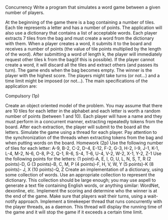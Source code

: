 Concurrency
Write a program that simulates a word game between a given number of players.

At the beginning of the game there is a bag containing a number of tiles. Each tile represents a letter and has a number of points. The application will also use a dictionary that contains a list of acceptable words. Each player extracts 7 tiles from the bag and must create a word from the dictionary with them. When a player creates a word, it submits it to the board and receives a number of points (the value of tile points multiplied by the length of the word). After submitting a word of length k, the player will immediately request other tiles k from the bag(if this is possible). If the player cannot create a word, it will discard all the tiles and extract others (and passes its turn). The game ends when the bag becomes empty. The winner is the player with the highest score.
The players might take turns (or not...) and a time limit might be imposed (or not...).
The main specifications of the application are:

Compulsory (1p)

Create an object oriented model of the problem. You may assume that there are 10 tiles for each letter in the alphabet and each letter is worth a random number of points (between 1 and 10).
Each player will have a name and they must perform in a concurrent manner, extracting repeatedly tokens from the board.
After each extraction, the player will submit to the board all the letters.
Simulate the game using a thread for each player.
Pay attention to the synchronization of the threads when extracting tokens from the bag and when putting words on the board.
Homework (2p)
Use the following number of tiles for each letter: A-9, B-2, C-2, D-4, E-12, F-2, G-3, H-2, I-9, J-1, K-1, L-4, M-2, N-6, O-8, P-2, Q-1, R-6, S-4, T-6, U-4, V-2, W-2, X-1, Y-2, Z-1
Use the following points for the letters:
(1 point)-A, E, I, O, U, L, N, S, T, R
(2 points)-D, G
(3 points)-B, C, M, P
(4 points)-F, H, V, W, Y
(5 points)-K
(8 points)- J, X
(10 points)-Q, Z
Create an implementation of a dictionary, using some collection of words. Use an appropriate collection to represent the dictionary. This collection should be large enough; you may use aspell to generate a text file containing English words, or anything similar: WordNet, dexonline, etc.
Implement the scoring and determine who the winner is at the end of the game.
Make sure that players wait their turns, using a wait-notify approach.
Implement a timekeeper thread that runs concurrently with the player threads, as a daemon. This thread will display the running time of the game and it will stop the game if it exceeds a certain time limit.
